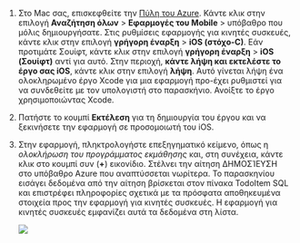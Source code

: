 
1. Στο Mac σας, επισκεφθείτε την [Πύλη του Azure]. Κάντε κλικ στην επιλογή **Αναζήτηση όλων** > **Εφαρμογές του Mobile** > υπόβαθρο που μόλις δημιουργήσατε. Στις ρυθμίσεις εφαρμογής για κινητές συσκευές, κάντε κλικ στην επιλογή **γρήγορη έναρξη** > **iOS (στόχο-C)**. Εάν προτιμάτε Σουίφτ, κάντε κλικ στην επιλογή **γρήγορη έναρξη** > **iOS (Σουίφτ)** αντί για αυτό. Στην περιοχή, **κάντε λήψη και εκτελέστε το έργο σας iOS**, κάντε κλικ στην επιλογή **λήψη**. Αυτό γίνεται λήψη ένα ολοκληρωμένο έργο Xcode για μια εφαρμογή προ-έχει ρυθμιστεί για να συνδεθείτε με τον υπολογιστή στο παρασκήνιο. Ανοίξτε το έργο χρησιμοποιώντας Xcode.

2. Πατήστε το κουμπί **Εκτέλεση** για τη δημιουργία του έργου και να ξεκινήσετε την εφαρμογή σε προσομοιωτή του iOS.

3. Στην εφαρμογή, πληκτρολογήστε επεξηγηματικό κείμενο, όπως η _ολοκλήρωση του προγράμματος εκμάθησης_ και, στη συνέχεια, κάντε κλικ στο κουμπί συν (**+**) εικονίδιο. Στέλνει την αίτηση ΔΗΜΟΣΊΕΥΣΗ στο υπόβαθρο Azure που αναπτύσσεται νωρίτερα. Το παρασκηνίου εισάγει δεδομένα από την αίτηση βρίσκεται στον πίνακα TodoItem SQL και επιστρέφει πληροφορίες σχετικά με τα πρόσφατα αποθηκευμένα στοιχεία προς την εφαρμογή για κινητές συσκευές. Η εφαρμογή για κινητές συσκευές εμφανίζει αυτά τα δεδομένα στη λίστα. 

    ![](./media/app-service-mobile-ios-quickstart/mobile-quickstart-startup-ios.png)

[Πύλη του Azure]: https://portal.azure.com/
